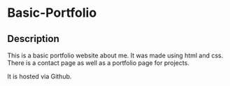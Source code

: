 # Basic-Portfolio
## Description
This is a basic portfolio website about me. It was made using html and css. There is a contact page as well as a portfolio page for projects.

It is hosted via Github. 
